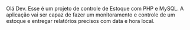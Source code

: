 Olá Dev.
Esse é um projeto de controle de Estoque com PHP e MySQL.
A aplicação vai ser capaz de fazer um monitoramento e controle de um estoque e entregar relatórios precisos com data e hora local.
